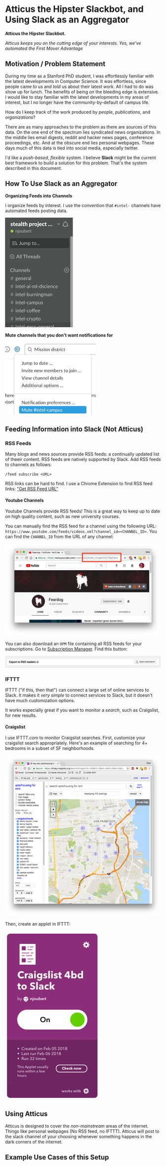 # Atticus the Hipster Slackbot, and Using Slack as an Aggregator

**Atticus the Hipster Slackbot.** 

_Atticus keeps you on the cutting edge of your interests. Yes, we've automated the First Mover Advantage_

## Motivation / Problem Statement

During my time as a Stanford PhD student, I was effortlessly familiar with the latest developments in Computer Science. It was effortless, since people came _to_ us and _told_ us about their latest work. All I had to do was show up for lunch. The benefits of being on the bleeding edge is extensive. I would like to stay familiar with the latest developments in my areas of interest, but I no longer have the community-by-default of campus life. 

How do I keep track of the work produced by *people*, *publications*, and *organizations*?

There are as many approaches to the problem as there are sources of this data. On the one end of the spectrum lies syndicated news organizations. In the middle lies email digests, reddit and hacker news pages, conference proceedings, etc. And at the obscure end lies personal webpages. These days much of this data is tied into social media, especially twitter. 

I'd like a *push-based*, *flexible* system. I believe **Slack** might be the current best framework to build a solution for this problem. That's the system described in this document.

## How To Use Slack as an Aggregator

**Organizing Feeds into Channels**

I organize feeds by interest. I use the convention that `#intel-` channels have automated feeds posting data.  

![](https://raw.githubusercontent.com/njoubert/atticus-bot/master/assets/slack-channels-01.png)

**Mute channels that you don't want notifications for**

![](https://github.com/njoubert/atticus-bot/blob/master/assets/slack-mute.png)

## Feeding Information into Slack (Not Atticus)

### RSS Feeds

Many blogs and news sources provide RSS feeds: a continually updated list of theeir content. RSS feeds are natively supported by Slack. Add RSS feeds to channels as follows:

```
/feed subscribe <URL>
```

RSS links can be hard to find. I use a Chrome Extension to find RSS feed links: ["Get RSS Feed URL"](https://github.com/shevabam/get-rss-feed-url-extension)

#### Youtube Channels

Youtube Channels provide RSS feeds! This is a great way to keep up to date on high quality content, such as new university courses. 

You can manually find the RSS feed for a channel using the following URL: `https://www.youtube.com/feeds/videos.xml?channel_id=<CHANNEL_ID>`. You can find the `CHANNEL_ID` from the URL of any channel:

![](https://raw.githubusercontent.com/njoubert/atticus-bot/master/assets/youtube-channel-id.png)


You can also download an `OPM` file containing all RSS feeds for your subscriptions. Go to [Subscription Manager](https://www.youtube.com/subscription_manager). Find this button: 

![](https://raw.githubusercontent.com/njoubert/atticus-bot/master/assets/youtube-export-subscriptions.png)


### IFTTT 

IFTTT ("if this, then that") can connect a large set of online services to Slack. It makes it _very simple_ to connect services to Slack, but it doesn't have much customization options.

It works especially great if you want to monitor a _search_, such as Craigslist, for new results.

#### Craigslist

I use IFTTT.com to monitor Craigslist searches. First, customize your craigslist search appropriately. Here's an example of searching for 4+ bedrooms in a subset of SF neighborhoods. 

![](https://raw.githubusercontent.com/njoubert/atticus-bot/master/assets/craigslist-search.png)

Then, create an applet in IFTTT:

![](https://raw.githubusercontent.com/njoubert/atticus-bot/master/assets/ifttt-craigslist.png)

## Using Atticus

Atticus is designed to cover the _non-mainstream_ areas of the internet. Things like personal webpages (No RSS feed, no IFTTT). Atticus will post to the slack channel of your choosing whenever something happens in the dark corners of the internet.


## Example Use Cases of this Setup
